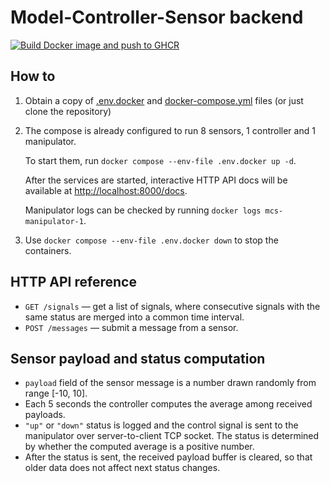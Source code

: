 # Model-Controller-Sensor backend

[![Build Docker image and push to GHCR](https://github.com/ntdesmond/MCS-backend-test/actions/workflows/build-push-docker.yml/badge.svg)](https://github.com/ntdesmond/MCS-backend-test/actions/workflows/build-push-docker.yml)

## How to

1. Obtain a copy of [.env.docker](./.env.docker) and [docker-compose.yml](./docker-compose.yml) files (or just clone the repository)
2. The compose is already configured to run 8 sensors, 1 controller and 1 manipulator.

   To start them, run `docker compose --env-file .env.docker up -d`.

   After the services are started, interactive HTTP API docs will be available at <http://localhost:8000/docs>.

   Manipulator logs can be checked by running `docker logs mcs-manipulator-1`.
3. Use `docker compose --env-file .env.docker down` to stop the containers.

## HTTP API reference
- `GET /signals` — get a list of signals, where consecutive signals with the same status are merged into a common time interval.
- `POST /messages` — submit a message from a sensor.

## Sensor payload and status computation

- `payload` field of the sensor message is a number drawn randomly from range [-10, 10].
- Each 5 seconds the controller computes the average among received payloads.
- `"up"` or `"down"` status is logged and the control signal is sent to the manipulator over server-to-client TCP socket.
  The status is determined by whether the computed average is a positive number.
- After the status is sent, the received payload buffer is cleared, so that older data does not affect next status changes.